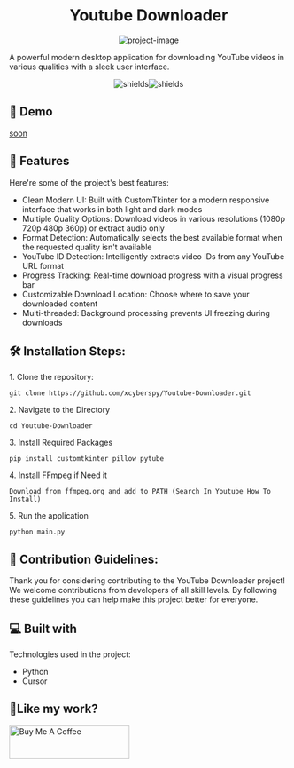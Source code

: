 <h1 align="center" id="title">Youtube Downloader</h1>

<p align="center"><img src="https://socialify.git.ci/xcyberspy/Youtube-Downloader/image?font=Bitter&amp;language=1&amp;name=1&amp;owner=1&amp;pattern=Diagonal+Stripes&amp;stargazers=1&amp;theme=Dark" alt="project-image"></p>

<p id="description">A powerful modern desktop application for downloading YouTube videos in various qualities with a sleek user interface.</p>

<p align="center"><img src="https://img.shields.io/badge/python-3670A0?style=for-the-badge&amp;logo=python&amp;logoColor=ffdd54" alt="shields"><img src="https://img.shields.io/badge/github_copilot-8957E5?style=for-the-badge&amp;logo=github-copilot&amp;logoColor=white" alt="shields"></p>

<h2>🚀 Demo</h2>

[soon](soon)

  
  
<h2>🧐 Features</h2>

Here're some of the project's best features:

*   Clean Modern UI: Built with CustomTkinter for a modern responsive interface that works in both light and dark modes
*   Multiple Quality Options: Download videos in various resolutions (1080p 720p 480p 360p) or extract audio only
*   Format Detection: Automatically selects the best available format when the requested quality isn't available
*   YouTube ID Detection: Intelligently extracts video IDs from any YouTube URL format
*   Progress Tracking: Real-time download progress with a visual progress bar
*   Customizable Download Location: Choose where to save your downloaded content
*   Multi-threaded: Background processing prevents UI freezing during downloads

<h2>🛠️ Installation Steps:</h2>

<p>1. Clone the repository:</p>

```
git clone https://github.com/xcyberspy/Youtube-Downloader.git
```

<p>2. Navigate to the Directory</p>

```
cd Youtube-Downloader
```

<p>3. Install Required Packages</p>

```
pip install customtkinter pillow pytube
```

<p>4. Install FFmpeg if Need it</p>

```
Download from ffmpeg.org and add to PATH (Search In Youtube How To Install)
```

<p>5. Run the application</p>

```
python main.py
```

<h2>🍰 Contribution Guidelines:</h2>

Thank you for considering contributing to the YouTube Downloader project! We welcome contributions from developers of all skill levels. By following these guidelines you can help make this project better for everyone.

  
  
<h2>💻 Built with</h2>

Technologies used in the project:

*   Python
*   Cursor

<h2>💖Like my work?</h2>

<p><a href="https://www.buymeacoffee.com/xcyberspy" target="_blank"><img src="https://cdn.buymeacoffee.com/buttons/v2/default-yellow.png" alt="Buy Me A Coffee" style="height: 60px !important;width: 217px !important;"></a></p>
